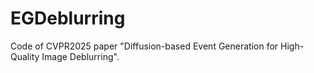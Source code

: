 # EGDeblurring

Code of CVPR2025 paper "Diffusion-based Event Generation for High-Quality Image Deblurring".
